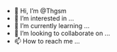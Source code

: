 - 👋 Hi, I’m @Thgsm
- 👀 I’m interested in ... 
- 🌱 I’m currently learning ...
- 💞️ I’m looking to collaborate on ...
- 📫 How to reach me ...

<!---
Thgsm/Thgsm is a ✨ special ✨ repository because its `README.md` (this file) appears on your GitHub profile.
You can click the Preview link to take a look at your changes.
--->
